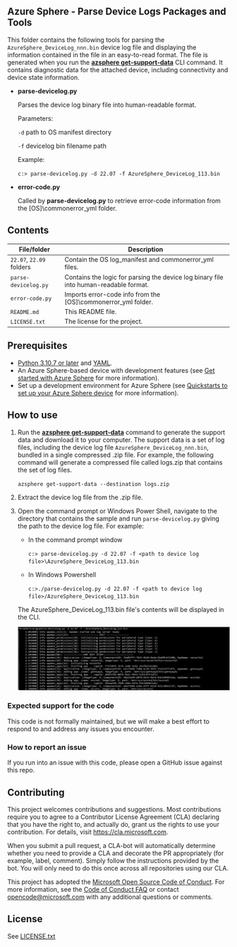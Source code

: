 ## Azure Sphere - Parse Device Logs  Packages and Tools

This folder contains the following tools for parsing the `AzureSphere_DeviceLog_nnn.bin` device log file and displaying the information contained in the file in an easy-to-read format. The file is generated when you run the [**azsphere get-support-data**](https://docs.microsoft.com/azure-sphere/reference/azsphere-get-support-data?tabs=cliv2beta) CLI command. It contains diagnostic data for the attached device, including connectivity and device state information.

- **parse-devicelog.py**

   Parses the device log binary file into human-readable format.

   Parameters:

     `-d` path to OS manifest directory

     `-f` devicelog bin filename path
  
   Example:

     `c:> parse-devicelog.py -d 22.07 -f AzureSphere_DeviceLog_113.bin`

- **error-code.py**

   Called by **parse-devicelog.py** to retrieve error-code information from the [OS]\commonerror_yml folder.

## Contents

| File/folder | Description |
|-------------|-------------|
|`22.07`, `22.09` folders  |  Contain the OS log_manifest and commonerror_yml files.|
|`parse-devicelog.py`|Contains the logic for parsing the device log binary file into human-readable format.|
|`error-code.py`|Imports error-code info from the [OS]\commonerror_yml folder.|
| `README.md` | This README file. |
| `LICENSE.txt`  | The license for the project. |

## Prerequisites

- [Python 3.10.7 or later](https://www.python.org/downloads/) and [YAML](https://pypi.org/project/PyYAML/#files).
- An Azure Sphere-based device with development features (see [Get started with Azure Sphere](https://azure.microsoft.com/en-us/services/azure-sphere/get-started/) for more information).
- Set up a development environment for Azure Sphere (see [Quickstarts to set up your Azure Sphere device](https://docs.microsoft.com/en-us/azure-sphere/install/overview) for more information).

## How to use

1. Run the [**azsphere get-support-data**](https://docs.microsoft.com/azure-sphere/reference/azsphere-get-support-data?tabs=cliv2beta) command to generate the support data and download it to your computer.
The support data is a set of log files, including the device log file `AzureSphere_DeviceLog_nnn.bin`, bundled in a single compressed .zip file. For example, the following command will generate a compressed file called logs.zip that contains the set of log files.

      `azsphere get-support-data --destination logs.zip`

1. Extract the device log file from the .zip file.

1. Open the command prompt or Windows Power Shell, navigate to the directory that contains the sample and run `parse-devicelog.py` giving the path to the device log file.
    For example:

     - In the command prompt window

          `c:> parse-devicelog.py -d 22.07 -f <path to device log file>\AzureSphere_DeviceLog_113.bin`

     - In Windows Powershell

         `c:>./parse-devicelog.py -d 22.07 -f <path to device log file>/AzureSphere_DeviceLog_113.bin`

      The AzureSphere_DeviceLog_113.bin file's contents will be displayed in the CLI.

      ![alt text](./ParseDeviceLog.png)

### Expected support for the code

This code is not formally maintained, but we will make a best effort to respond to and address any issues you encounter.

### How to report an issue

If you run into an issue with this code, please open a GitHub issue against this repo.

## Contributing

This project welcomes contributions and suggestions. Most contributions require you to
agree to a Contributor License Agreement (CLA) declaring that you have the right to,
and actually do, grant us the rights to use your contribution. For details, visit https://cla.microsoft.com.

When you submit a pull request, a CLA-bot will automatically determine whether you need
to provide a CLA and decorate the PR appropriately (for example, label, comment). Simply follow the
instructions provided by the bot. You will only need to do this once across all repositories using our CLA.

This project has adopted the [Microsoft Open Source Code of Conduct](https://opensource.microsoft.com/codeofconduct/).
For more information, see the [Code of Conduct FAQ](https://opensource.microsoft.com/codeofconduct/faq/)
or contact [opencode@microsoft.com](mailto:opencode@microsoft.com) with any additional questions or comments.

## License

See [LICENSE.txt](./LICENSE.txt)
